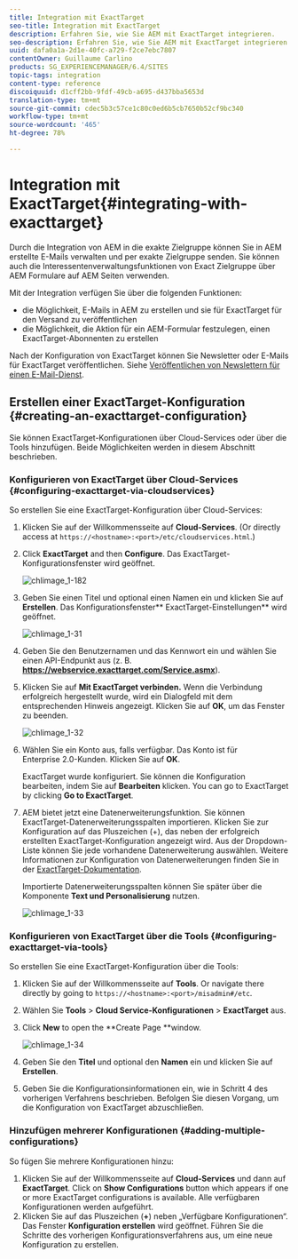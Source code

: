 ```yaml
---
title: Integration mit ExactTarget
seo-title: Integration mit ExactTarget
description: Erfahren Sie, wie Sie AEM mit ExactTarget integrieren.
seo-description: Erfahren Sie, wie Sie AEM mit ExactTarget integrieren.
uuid: dafa0a1a-2d1e-40fc-a729-f2ce7ebc7807
contentOwner: Guillaume Carlino
products: SG_EXPERIENCEMANAGER/6.4/SITES
topic-tags: integration
content-type: reference
discoiquuid: d1cff2bb-9fdf-49cb-a695-d437bba5653d
translation-type: tm+mt
source-git-commit: cdec5b3c57ce1c80c0ed6b5cb7650b52cf9bc340
workflow-type: tm+mt
source-wordcount: '465'
ht-degree: 78%

---
```



# Integration mit ExactTarget{#integrating-with-exacttarget}

Durch die Integration von AEM in die exakte Zielgruppe können Sie in AEM erstellte E-Mails verwalten und per exakte Zielgruppe senden. Sie können auch die Interessentenverwaltungsfunktionen von Exact Zielgruppe über AEM Formulare auf AEM Seiten verwenden.

Mit der Integration verfügen Sie über die folgenden Funktionen:

* die Möglichkeit, E-Mails in AEM zu erstellen und sie für ExactTarget für den Versand zu veröffentlichen
* die Möglichkeit, die Aktion für ein AEM-Formular festzulegen, einen ExactTarget-Abonnenten zu erstellen

Nach der Konfiguration von ExactTarget können Sie Newsletter oder E-Mails für ExactTarget veröffentlichen. Siehe [Veröffentlichen von Newslettern für einen E-Mail-Dienst](/help/sites-authoring/personalization.md).

## Erstellen einer ExactTarget-Konfiguration {#creating-an-exacttarget-configuration}

Sie können ExactTarget-Konfigurationen über Cloud-Services oder über die Tools hinzufügen. Beide Möglichkeiten werden in diesem Abschnitt beschrieben.

### Konfigurieren von ExactTarget über Cloud-Services {#configuring-exacttarget-via-cloudservices}

So erstellen Sie eine ExactTarget-Konfiguration über Cloud-Services:

1. Klicken Sie auf der Willkommensseite auf **Cloud-Services**. (Or directly access at `https://<hostname>:<port>/etc/cloudservices.html`.)
1. Click **ExactTarget** and then **Configure**. Das ExactTarget-Konfigurationsfenster wird geöffnet.

   ![chlimage_1-182](assets/chlimage_1-182.png)

1. Geben Sie einen Titel und optional einen Namen ein und klicken Sie auf **Erstellen**. Das Konfigurationsfenster** ExactTarget-Einstellungen** wird geöffnet.

   ![chlimage_1-31](assets/chlimage_1-31.jpeg)

1. Geben Sie den Benutzernamen und das Kennwort ein und wählen Sie einen API-Endpunkt aus (z. B. **https://webservice.exacttarget.com/Service.asmx**).
1. Klicken Sie auf **Mit ExactTarget verbinden.** Wenn die Verbindung erfolgreich hergestellt wurde, wird ein Dialogfeld mit dem entsprechenden Hinweis angezeigt. Klicken Sie auf **OK**, um das Fenster zu beenden.

   ![chlimage_1-32](assets/chlimage_1-32.jpeg)

1. Wählen Sie ein Konto aus, falls verfügbar. Das Konto ist für Enterprise 2.0-Kunden. Klicken Sie auf **OK**.

   ExactTarget wurde konfiguriert. Sie können die Konfiguration bearbeiten, indem Sie auf **Bearbeiten** klicken. You can go to ExactTarget by clicking **Go to ExactTarget**.

1. AEM bietet jetzt eine Datenerweiterungsfunktion. Sie können ExactTarget-Datenerweiterungsspalten importieren. Klicken Sie zur Konfiguration auf das Pluszeichen (+), das neben der erfolgreich erstellten ExactTarget-Konfiguration angezeigt wird. Aus der Dropdown-Liste können Sie jede vorhandene Datenerweiterung auswählen. Weitere Informationen zur Konfiguration von Datenerweiterungen finden Sie in der [ExactTarget-Dokumentation](https://help.exacttarget.com/en/documentation/exacttarget/subscribers/data_extensions_and_data_relationships).

   Importierte Datenerweiterungsspalten können Sie später über die Komponente **Text und Personalisierung** nutzen.

   ![chlimage_1-33](assets/chlimage_1-33.jpeg)

### Konfigurieren von ExactTarget über die Tools {#configuring-exacttarget-via-tools}

So erstellen Sie eine ExactTarget-Konfiguration über die Tools:

1. Klicken Sie auf der Willkommensseite auf **Tools**. Or navigate there directly by going to `https://<hostname>:<port>/misadmin#/etc`.
1. Wählen Sie **Tools** > **Cloud Service-Konfigurationen** > **ExactTarget** aus.
1. Click **New** to open the **Create Page **window.

   ![chlimage_1-34](assets/chlimage_1-34.jpeg)

1. Geben Sie den **Titel** und optional den **Namen** ein und klicken Sie auf **Erstellen**.
1. Geben Sie die Konfigurationsinformationen ein, wie in Schritt 4 des vorherigen Verfahrens beschrieben. Befolgen Sie diesen Vorgang, um die Konfiguration von ExactTarget abzuschließen.

### Hinzufügen mehrerer Konfigurationen {#adding-multiple-configurations}

So fügen Sie mehrere Konfigurationen hinzu:

1. Klicken Sie auf der Willkommensseite auf **Cloud-Services** und dann auf **ExactTarget**. Click on **Show Configurations** button which appears if one or more ExactTarget configurations is available. Alle verfügbaren Konfigurationen werden aufgeführt.
1. Klicken Sie auf das Pluszeichen (**+**) neben „Verfügbare Konfigurationen“. Das Fenster **Konfiguration erstellen** wird geöffnet. Führen Sie die Schritte des vorherigen Konfigurationsverfahrens aus, um eine neue Konfiguration zu erstellen.

